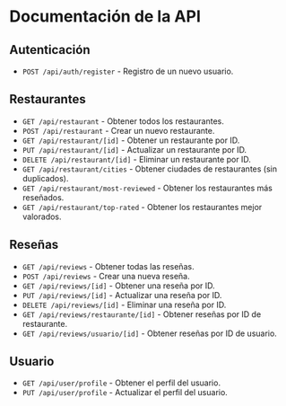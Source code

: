 # Documentación de la API

## Autenticación
- `POST /api/auth/register` - Registro de un nuevo usuario.

## Restaurantes
- `GET /api/restaurant` - Obtener todos los restaurantes.
- `POST /api/restaurant` - Crear un nuevo restaurante.
- `GET /api/restaurant/[id]` - Obtener un restaurante por ID.
- `PUT /api/restaurant/[id]` - Actualizar un restaurante por ID.
- `DELETE /api/restaurant/[id]` - Eliminar un restaurante por ID.
- `GET /api/restaurant/cities` - Obtener ciudades de restaurantes (sin duplicados).
- `GET /api/restaurant/most-reviewed` - Obtener los restaurantes más reseñados.
- `GET /api/restaurant/top-rated` - Obtener los restaurantes mejor valorados.

## Reseñas
- `GET /api/reviews` - Obtener todas las reseñas.
- `POST /api/reviews` - Crear una nueva reseña.
- `GET /api/reviews/[id]` - Obtener una reseña por ID.
- `PUT /api/reviews/[id]` - Actualizar una reseña por ID.
- `DELETE /api/reviews/[id]` - Eliminar una reseña por ID.
- `GET /api/reviews/restaurante/[id]` - Obtener reseñas por ID de restaurante.
- `GET /api/reviews/usuario/[id]` - Obtener reseñas por ID de usuario.

## Usuario
- `GET /api/user/profile` - Obtener el perfil del usuario.
- `PUT /api/user/profile` - Actualizar el perfil del usuario.
